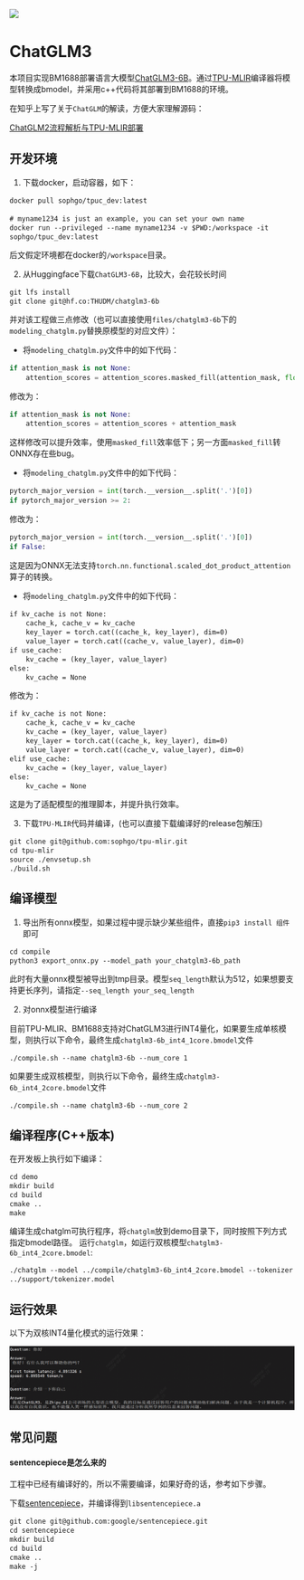 ![](./assets/sophgo_chip.png)

# ChatGLM3

本项目实现BM1688部署语言大模型[ChatGLM3-6B](https://huggingface.co/THUDM/chatglm3-6b)。通过[TPU-MLIR](https://github.com/sophgo/tpu-mlir)编译器将模型转换成bmodel，并采用c++代码将其部署到BM1688的环境。


在知乎上写了关于`ChatGLM`的解读，方便大家理解源码：

[ChatGLM2流程解析与TPU-MLIR部署](https://zhuanlan.zhihu.com/p/641975976)


## 开发环境


1. 下载docker，启动容器，如下：

``` shell
docker pull sophgo/tpuc_dev:latest

# myname1234 is just an example, you can set your own name
docker run --privileged --name myname1234 -v $PWD:/workspace -it sophgo/tpuc_dev:latest
```
后文假定环境都在docker的`/workspace`目录。


2. 从Huggingface下载`ChatGLM3-6B`，比较大，会花较长时间

``` shell
git lfs install
git clone git@hf.co:THUDM/chatglm3-6b
```

并对该工程做三点修改（也可以直接使用`files/chatglm3-6b`下的`modeling_chatglm.py`替换原模型的对应文件）：

- 将`modeling_chatglm.py`文件中的如下代码：

```python
if attention_mask is not None:
    attention_scores = attention_scores.masked_fill(attention_mask, float("-inf"))
```

修改为：

```python
if attention_mask is not None:
    attention_scores = attention_scores + attention_mask
```

这样修改可以提升效率，使用`masked_fill`效率低下；另一方面`masked_fill`转ONNX存在些bug。

- 将`modeling_chatglm.py`文件中的如下代码：

```python
pytorch_major_version = int(torch.__version__.split('.')[0])
if pytorch_major_version >= 2:
```

修改为：

```python
pytorch_major_version = int(torch.__version__.split('.')[0])
if False:
```

这是因为ONNX无法支持`torch.nn.functional.scaled_dot_product_attention`算子的转换。

- 将`modeling_chatglm.py`文件中的如下代码：

```
if kv_cache is not None:
    cache_k, cache_v = kv_cache
    key_layer = torch.cat((cache_k, key_layer), dim=0)
    value_layer = torch.cat((cache_v, value_layer), dim=0)
if use_cache:
    kv_cache = (key_layer, value_layer)
else:
    kv_cache = None
```

修改为：

```
if kv_cache is not None:
    cache_k, cache_v = kv_cache
    kv_cache = (key_layer, value_layer)
    key_layer = torch.cat((cache_k, key_layer), dim=0)
    value_layer = torch.cat((cache_v, value_layer), dim=0)
elif use_cache:
    kv_cache = (key_layer, value_layer)
else:
    kv_cache = None
```

这是为了适配模型的推理脚本，并提升执行效率。

3. 下载`TPU-MLIR`代码并编译，(也可以直接下载编译好的release包解压)

``` shell
git clone git@github.com:sophgo/tpu-mlir.git
cd tpu-mlir
source ./envsetup.sh
./build.sh
```

## 编译模型

1. 导出所有onnx模型，如果过程中提示缺少某些组件，直接`pip3 install 组件`即可

``` shell
cd compile
python3 export_onnx.py --model_path your_chatglm3-6b_path
```
此时有大量onnx模型被导出到tmp目录。模型`seq_length`默认为512，如果想要支持更长序列，请指定`--seq_length your_seq_length`

2. 对onnx模型进行编译

目前TPU-MLIR、BM1688支持对ChatGLM3进行INT4量化，如果要生成单核模型，则执行以下命令，最终生成`chatglm3-6b_int4_1core.bmodel`文件

```shell
./compile.sh --name chatglm3-6b --num_core 1 
```

如果要生成双核模型，则执行以下命令，最终生成`chatglm3-6b_int4_2core.bmodel`文件

```shell
./compile.sh --name chatglm3-6b --num_core 2 
```

## 编译程序(C++版本)

在开发板上执行如下编译：

```shell
cd demo
mkdir build
cd build
cmake ..
make
```

编译生成chatglm可执行程序，将`chatglm`放到demo目录下，同时按照下列方式指定bmodel路径。
运行`chatglm`，如运行双核模型`chatglm3-6b_int4_2core.bmodel`:
```shell
./chatglm --model ../compile/chatglm3-6b_int4_2core.bmodel --tokenizer ../support/tokenizer.model
```

## 运行效果

以下为双核INT4量化模式的运行效果：

![](../../assets/chatglm.png)

## 常见问题

#### sentencepiece是怎么来的

工程中已经有编译好的，所以不需要编译，如果好奇的话，参考如下步骤。

下载[sentencepiece](https://github.com/google/sentencepiece)，并编译得到`libsentencepiece.a`

```shell
git clone git@github.com:google/sentencepiece.git
cd sentencepiece
mkdir build
cd build
cmake ..
make -j
```